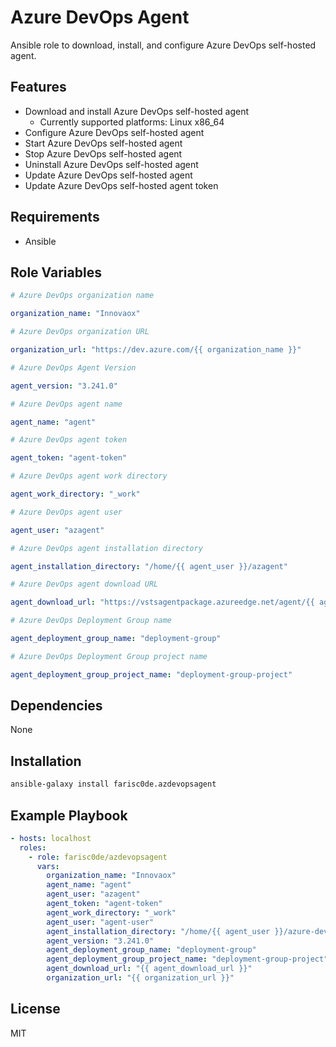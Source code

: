 # Azure DevOps Agent

Ansible role to download, install, and configure Azure DevOps self-hosted agent.

## Features

- Download and install Azure DevOps self-hosted agent
  * Currently supported platforms: Linux x86_64
- Configure Azure DevOps self-hosted agent
- Start Azure DevOps self-hosted agent
- Stop Azure DevOps self-hosted agent
- Uninstall Azure DevOps self-hosted agent
- Update Azure DevOps self-hosted agent
- Update Azure DevOps self-hosted agent token

## Requirements

- Ansible

## Role Variables

```yaml
# Azure DevOps organization name

organization_name: "Innovaox"

# Azure DevOps organization URL

organization_url: "https://dev.azure.com/{{ organization_name }}"

# Azure DevOps Agent Version

agent_version: "3.241.0"

# Azure DevOps agent name

agent_name: "agent"

# Azure DevOps agent token

agent_token: "agent-token"

# Azure DevOps agent work directory

agent_work_directory: "_work"

# Azure DevOps agent user

agent_user: "azagent"

# Azure DevOps agent installation directory

agent_installation_directory: "/home/{{ agent_user }}/azagent"

# Azure DevOps agent download URL

agent_download_url: "https://vstsagentpackage.azureedge.net/agent/{{ agent_version }}/vsts-agent-linux-x64-{{ agent_version }}.tar.gz"

# Azure DevOps Deployment Group name

agent_deployment_group_name: "deployment-group"

# Azure DevOps Deployment Group project name

agent_deployment_group_project_name: "deployment-group-project"
```

## Dependencies

None

## Installation

```bash
ansible-galaxy install farisc0de.azdevopsagent
```

## Example Playbook

```yaml
- hosts: localhost
  roles:
    - role: farisc0de/azdevopsagent
      vars:
        organization_name: "Innovaox"
        agent_name: "agent"
        agent_user: "azagent"
        agent_token: "agent-token"
        agent_work_directory: "_work"
        agent_user: "agent-user"
        agent_installation_directory: "/home/{{ agent_user }}/azure-devops-agent"
        agent_version: "3.241.0"
        agent_deployment_group_name: "deployment-group"
        agent_deployment_group_project_name: "deployment-group-project"
        agent_download_url: "{{ agent_download_url }}"
        organization_url: "{{ organization_url }}"
```

## License

MIT
